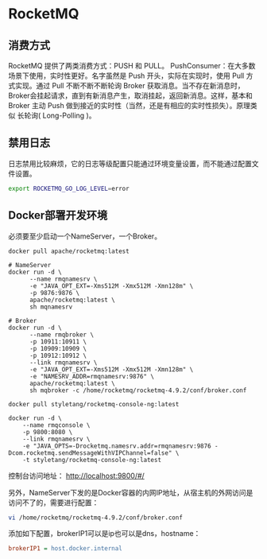 # RocketMQ

## 消费方式

RocketMQ 提供了两类消费方式：PUSH 和 PULL。 PushConsumer：在大多数场景下使用，实时性更好。名字虽然是 Push 开头，实际在实现时，使用 Pull 方式实现。通过 Pull 不断不断不断轮询 Broker
获取消息。当不存在新消息时，Broker会挂起请求，直到有新消息产生，取消挂起，返回新消息。这样，基本和 Broker 主动 Push 做到接近的实时性（当然，还是有相应的实时性损失）。原理类似 长轮询( Long-Polling )。

## 禁用日志

日志禁用比较麻烦，它的日志等级配置只能通过环境变量设置，而不能通过配置文件设置。

```bash
export ROCKETMQ_GO_LOG_LEVEL=error
```

## Docker部署开发环境

必须要至少启动一个NameServer，一个Broker。

```shell
docker pull apache/rocketmq:latest

# NameServer
docker run -d \
      --name rmqnamesrv \
      -e "JAVA_OPT_EXT=-Xms512M -Xmx512M -Xmn128m" \
      -p 9876:9876 \
      apache/rocketmq:latest \
      sh mqnamesrv

# Broker
docker run -d \
      --name rmqbroker \
      -p 10911:10911 \
      -p 10909:10909 \
      -p 10912:10912 \
      --link rmqnamesrv \
      -e "JAVA_OPT_EXT=-Xms512M -Xmx512M -Xmn128m" \
      -e "NAMESRV_ADDR=rmqnamesrv:9876" \
      apache/rocketmq:latest \
      sh mqbroker -c /home/rocketmq/rocketmq-4.9.2/conf/broker.conf
```

```shell
docker pull styletang/rocketmq-console-ng:latest

docker run -d \
    --name rmqconsole \
    -p 9800:8080 \
    --link rmqnamesrv \
    -e "JAVA_OPTS=-Drocketmq.namesrv.addr=rmqnamesrv:9876 -Dcom.rocketmq.sendMessageWithVIPChannel=false" \
    -t styletang/rocketmq-console-ng:latest
```

控制台访问地址： <http://localhost:9800/#/>

另外，NameServer下发的是Docker容器的内网IP地址，从宿主机的外网访问是访问不了的，需要进行配置：

```bash
vi /home/rocketmq/rocketmq-4.9.2/conf/broker.conf
```

添加如下配置，brokerIP1可以是ip也可以是dns，hostname：

```ini
brokerIP1 = host.docker.internal
```
